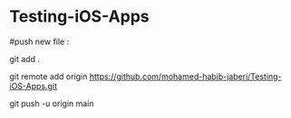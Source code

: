 # Testing-iOS-Apps

#push new file :

git add .

git remote add origin https://github.com/mohamed-habib-jaberi/Testing-iOS-Apps.git

git push -u origin main         
